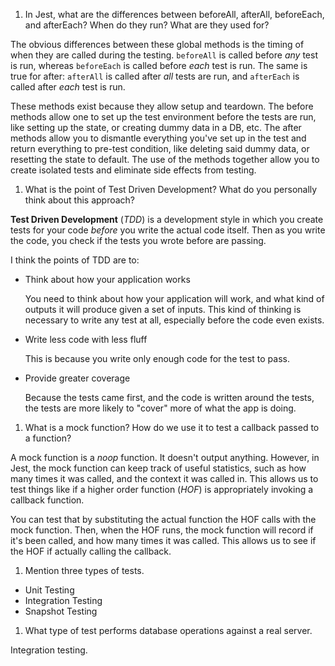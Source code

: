 <!-- Answers to the Short Answer Essay Questions go here -->


1. In Jest, what are the differences between beforeAll, afterAll, beforeEach, and afterEach? When do they run? What are they used for?

The obvious differences between these global methods is the timing of when they are called during the testing. `beforeAll` is called before *any* test is run, whereas `beforeEach` is called before *each* test is run. The same is true for after: `afterAll` is called after *all* tests are run, and `afterEach` is called after *each* test is run.

These methods exist because they allow setup and teardown. The before methods allow one to set up the test environment before the tests are run, like setting up the state, or creating dummy data in a DB, etc. The after methods allow you to dismantle everything you've set up in the test and return everything to pre-test condition, like deleting said dummy data, or resetting the state to default. The use of the methods together allow you to create isolated tests and eliminate side effects from testing.

1. What is the point of Test Driven Development? What do you personally think about this approach?

**Test Driven Development** (*TDD*) is a development style in which you create tests for your code *before* you write the actual code itself. Then as you write the code, you check if the tests you wrote before are passing. 

I think the points of TDD are to:

* Think about how your application works

  You need to think about how your application will work, and what kind of outputs it will produce given a set of inputs. This kind of thinking is necessary to write any test at all, especially before the code even exists.
* Write less code with less fluff

  This is because you write only enough code for the test to pass.
* Provide greater coverage

  Because the tests came first, and the code is written around the tests, the tests are more likely to "cover" more of what the app is doing.

1. What is a mock function? How do we use it to test a callback passed to a function?

A mock function is a *noop* function. It doesn't output anything. However, in Jest, the mock function can keep track of useful statistics, such as how many times it was called, and the context it was called in. This allows us to test things like if a higher order function (*HOF*) is appropriately invoking a callback function.

You can test that by substituting the actual function the HOF calls with the mock function. Then, when the HOF runs, the mock function will record if it's been called, and how many times it was called. This allows us to see if the HOF if actually calling the callback.

1. Mention three types of tests.

* Unit Testing
* Integration Testing
* Snapshot Testing

1. What type of test performs database operations against a real server.

Integration testing.